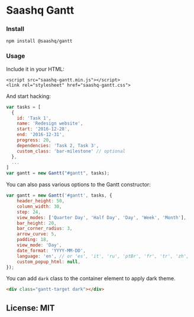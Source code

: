 # Saashq Gantt

### Install

```
npm install @saashq/gantt
```

### Usage

Include it in your HTML:

```
<script src="saashq-gantt.min.js"></script>
<link rel="stylesheet" href="saashq-gantt.css">
```

And start hacking:

```js
var tasks = [
  {
    id: 'Task 1',
    name: 'Redesign website',
    start: '2016-12-28',
    end: '2016-12-31',
    progress: 20,
    dependencies: 'Task 2, Task 3',
    custom_class: 'bar-milestone' // optional
  },
  ...
]
var gantt = new Gantt("#gantt", tasks);
```

You can also pass various options to the Gantt constructor:

```js
var gantt = new Gantt('#gantt', tasks, {
    header_height: 50,
    column_width: 30,
    step: 24,
    view_modes: ['Quarter Day', 'Half Day', 'Day', 'Week', 'Month'],
    bar_height: 20,
    bar_corner_radius: 3,
    arrow_curve: 5,
    padding: 18,
    view_mode: 'Day',
    date_format: 'YYYY-MM-DD',
    language: 'en', // or 'es', 'it', 'ru', 'ptBr', 'fr', 'tr', 'zh', 'de', 'hu'
    custom_popup_html: null,
});
```

You can add `dark` class to the container element to apply dark theme.

```html
<div class="gantt-target dark"></div>
```

## License: MIT

